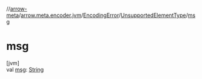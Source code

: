//[arrow-meta](../../../../index.md)/[arrow.meta.encoder.jvm](../../index.md)/[EncodingError](../index.md)/[UnsupportedElementType](index.md)/[msg](msg.md)

# msg

[jvm]\
val [msg](msg.md): [String](https://kotlinlang.org/api/latest/jvm/stdlib/kotlin/-string/index.html)
